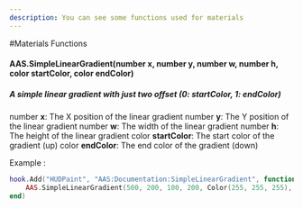 ```yaml
---
description: You can see some functions used for materials
---
```

#Materials Functions

#### AAS.SimpleLinearGradient(number x, number y, number w, number h, color startColor, color endColor)

##### A simple linear gradient with just two offset (0: startColor, 1: endColor)

number **x**: The X position of the linear gradient
number **y**: The Y position of the linear gradient
number **w**: The width of the linear gradient
number **h**: The height of the linear gradient
color **startColor**: The start color of the gradient (up)
color **endColor**: The end color of the gradient (down)

Example :

```lua
hook.Add("HUDPaint", "AAS:Documentation:SimpleLinearGradient", function()
    AAS.SimpleLinearGradient(500, 200, 100, 200, Color(255, 255, 255), Color(0, 0, 0))
end)
```